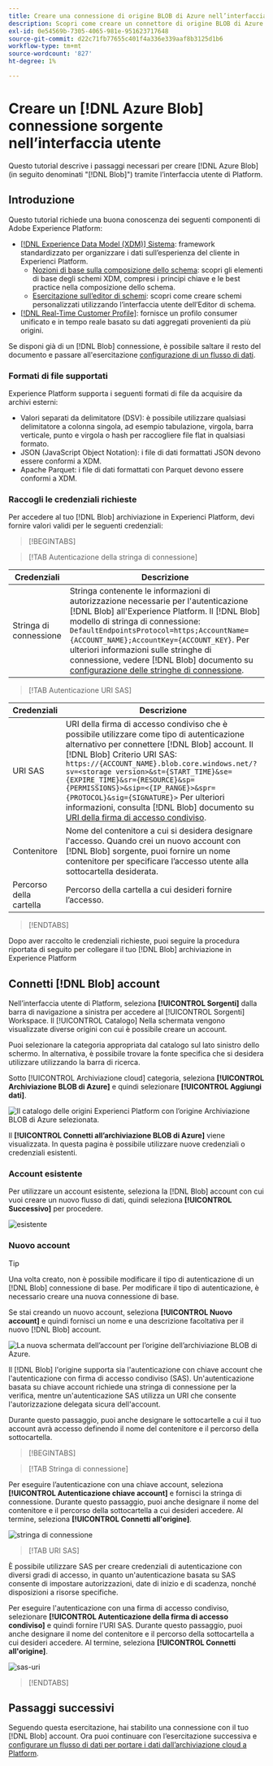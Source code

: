 ```yaml
---
title: Creare una connessione di origine BLOB di Azure nell’interfaccia utente
description: Scopri come creare un connettore di origine BLOB di Azure utilizzando l’interfaccia utente di Platform.
exl-id: 0e54569b-7305-4065-981e-951623717648
source-git-commit: d22c71fb77655c401f4a336e339aaf8b3125d1b6
workflow-type: tm+mt
source-wordcount: '827'
ht-degree: 1%

---
```


# Creare un [!DNL Azure Blob] connessione sorgente nell’interfaccia utente

Questo tutorial descrive i passaggi necessari per creare [!DNL Azure Blob] (in seguito denominati &quot;[!DNL Blob]&quot;) tramite l’interfaccia utente di Platform.

## Introduzione

Questo tutorial richiede una buona conoscenza dei seguenti componenti di Adobe Experience Platform:

* [[!DNL Experience Data Model (XDM)] Sistema](../../../../../xdm/home.md): framework standardizzato per organizzare i dati sull’esperienza del cliente in Experienci Platform.
   * [Nozioni di base sulla composizione dello schema](../../../../../xdm/schema/composition.md): scopri gli elementi di base degli schemi XDM, compresi i principi chiave e le best practice nella composizione dello schema.
   * [Esercitazione sull’editor di schemi](../../../../../xdm/tutorials/create-schema-ui.md): scopri come creare schemi personalizzati utilizzando l’interfaccia utente dell’Editor di schema.
* [[!DNL Real-Time Customer Profile]](../../../../../profile/home.md): fornisce un profilo consumer unificato e in tempo reale basato su dati aggregati provenienti da più origini.

Se disponi già di un [!DNL Blob] connessione, è possibile saltare il resto del documento e passare all&#39;esercitazione [configurazione di un flusso di dati](../../dataflow/batch/cloud-storage.md).

### Formati di file supportati

Experience Platform supporta i seguenti formati di file da acquisire da archivi esterni:

* Valori separati da delimitatore (DSV): è possibile utilizzare qualsiasi delimitatore a colonna singola, ad esempio tabulazione, virgola, barra verticale, punto e virgola o hash per raccogliere file flat in qualsiasi formato.
* JSON (JavaScript Object Notation): i file di dati formattati JSON devono essere conformi a XDM.
* Apache Parquet: i file di dati formattati con Parquet devono essere conformi a XDM.

### Raccogli le credenziali richieste

Per accedere al tuo [!DNL Blob] archiviazione in Experienci Platform, devi fornire valori validi per le seguenti credenziali:

>[!BEGINTABS]

>[!TAB Autenticazione della stringa di connessione]

| Credenziali | Descrizione |
| --- | --- |
| Stringa di connessione | Stringa contenente le informazioni di autorizzazione necessarie per l&#39;autenticazione [!DNL Blob] all&#39;Experience Platform. Il [!DNL Blob] modello di stringa di connessione: `DefaultEndpointsProtocol=https;AccountName={ACCOUNT_NAME};AccountKey={ACCOUNT_KEY}`. Per ulteriori informazioni sulle stringhe di connessione, vedere [!DNL Blob] documento su [configurazione delle stringhe di connessione](https://docs.microsoft.com/en-us/azure/storage/common/storage-configure-connection-string). |

>[!TAB Autenticazione URI SAS]

| Credenziali | Descrizione |
| --- | --- |
| URI SAS | URI della firma di accesso condiviso che è possibile utilizzare come tipo di autenticazione alternativo per connettere [!DNL Blob] account. Il [!DNL Blob] Criterio URI SAS: `https://{ACCOUNT_NAME}.blob.core.windows.net/?sv=<storage version>&st={START_TIME}&se={EXPIRE_TIME}&sr={RESOURCE}&sp={PERMISSIONS}>&sip=<{IP_RANGE}>&spr={PROTOCOL}&sig={SIGNATURE}>` Per ulteriori informazioni, consulta [!DNL Blob] documento su [URI della firma di accesso condiviso](https://docs.microsoft.com/en-us/azure/data-factory/connector-azure-blob-storage#shared-access-signature-authentication). |
| Contenitore | Nome del contenitore a cui si desidera designare l&#39;accesso. Quando crei un nuovo account con [!DNL Blob] sorgente, puoi fornire un nome contenitore per specificare l’accesso utente alla sottocartella desiderata. |
| Percorso della cartella | Percorso della cartella a cui desideri fornire l’accesso. |

>[!ENDTABS]

Dopo aver raccolto le credenziali richieste, puoi seguire la procedura riportata di seguito per collegare il tuo [!DNL Blob] archiviazione in Experience Platform

## Connetti [!DNL Blob] account

Nell’interfaccia utente di Platform, seleziona **[!UICONTROL Sorgenti]** dalla barra di navigazione a sinistra per accedere al [!UICONTROL Sorgenti] Workspace. Il [!UICONTROL Catalogo] Nella schermata vengono visualizzate diverse origini con cui è possibile creare un account.

Puoi selezionare la categoria appropriata dal catalogo sul lato sinistro dello schermo. In alternativa, è possibile trovare la fonte specifica che si desidera utilizzare utilizzando la barra di ricerca.

Sotto [!UICONTROL Archiviazione cloud] categoria, seleziona **[!UICONTROL Archiviazione BLOB di Azure]** e quindi selezionare **[!UICONTROL Aggiungi dati]**.

![Il catalogo delle origini Experienci Platform con l’origine Archiviazione BLOB di Azure selezionata.](../../../../images/tutorials/create/blob/catalog.png)

Il **[!UICONTROL Connetti all’archiviazione BLOB di Azure]** viene visualizzata. In questa pagina è possibile utilizzare nuove credenziali o credenziali esistenti.

### Account esistente

Per utilizzare un account esistente, seleziona la [!DNL Blob] account con cui vuoi creare un nuovo flusso di dati, quindi seleziona **[!UICONTROL Successivo]** per procedere.

![esistente](../../../../images/tutorials/create/blob/existing.png)

### Nuovo account

>[!TIP]
>
>Una volta creato, non è possibile modificare il tipo di autenticazione di un [!DNL Blob] connessione di base. Per modificare il tipo di autenticazione, è necessario creare una nuova connessione di base.

Se stai creando un nuovo account, seleziona **[!UICONTROL Nuovo account]** e quindi fornisci un nome e una descrizione facoltativa per il nuovo [!DNL Blob] account.

![La nuova schermata dell’account per l’origine dell’archiviazione BLOB di Azure.](../../../../images/tutorials/create/blob/new.png)

Il [!DNL Blob] l&#39;origine supporta sia l&#39;autenticazione con chiave account che l&#39;autenticazione con firma di accesso condiviso (SAS). Un&#39;autenticazione basata su chiave account richiede una stringa di connessione per la verifica, mentre un&#39;autenticazione SAS utilizza un URI che consente l&#39;autorizzazione delegata sicura dell&#39;account.

Durante questo passaggio, puoi anche designare le sottocartelle a cui il tuo account avrà accesso definendo il nome del contenitore e il percorso della sottocartella.

>[!BEGINTABS]

>[!TAB Stringa di connessione]

Per eseguire l’autenticazione con una chiave account, seleziona **[!UICONTROL Autenticazione chiave account]** e fornisci la stringa di connessione. Durante questo passaggio, puoi anche designare il nome del contenitore e il percorso della sottocartella a cui desideri accedere. Al termine, seleziona **[!UICONTROL Connetti all&#39;origine]**.

![stringa di connessione](../../../../images/tutorials/create/blob/connectionstring.png)

>[!TAB URI SAS]

È possibile utilizzare SAS per creare credenziali di autenticazione con diversi gradi di accesso, in quanto un&#39;autenticazione basata su SAS consente di impostare autorizzazioni, date di inizio e di scadenza, nonché disposizioni a risorse specifiche.

Per eseguire l&#39;autenticazione con una firma di accesso condiviso, selezionare **[!UICONTROL Autenticazione della firma di accesso condiviso]** e quindi fornire l&#39;URI SAS. Durante questo passaggio, puoi anche designare il nome del contenitore e il percorso della sottocartella a cui desideri accedere. Al termine, seleziona **[!UICONTROL Connetti all&#39;origine]**.

![sas-uri](../../../../images/tutorials/create/blob/sas-uri.png)

>[!ENDTABS]

## Passaggi successivi

Seguendo questa esercitazione, hai stabilito una connessione con il tuo [!DNL Blob] account. Ora puoi continuare con l’esercitazione successiva e [configurare un flusso di dati per portare i dati dall’archiviazione cloud a Platform](../../dataflow/batch/cloud-storage.md).
